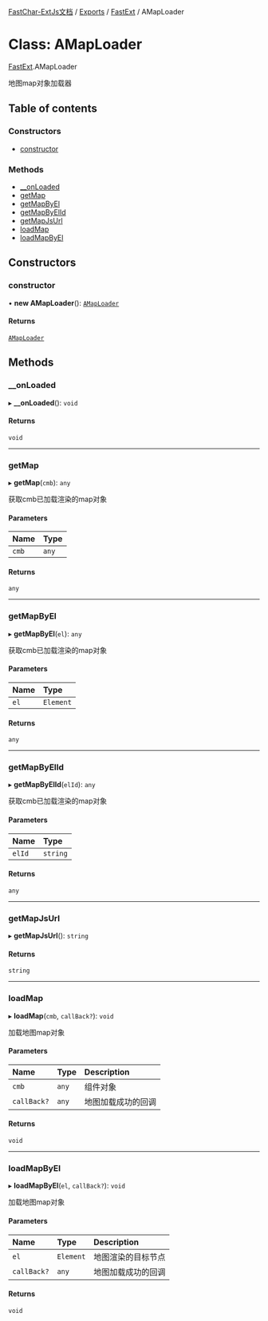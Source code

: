 [FastChar-ExtJs文档](../README.md) / [Exports](../modules.md) / [FastExt](../modules/FastExt.md) / AMapLoader

# Class: AMapLoader

[FastExt](../modules/FastExt.md).AMapLoader

地图map对象加载器

## Table of contents

### Constructors

- [constructor](FastExt.AMapLoader.md#constructor)

### Methods

- [\_\_onLoaded](FastExt.AMapLoader.md#__onloaded)
- [getMap](FastExt.AMapLoader.md#getmap)
- [getMapByEl](FastExt.AMapLoader.md#getmapbyel)
- [getMapByElId](FastExt.AMapLoader.md#getmapbyelid)
- [getMapJsUrl](FastExt.AMapLoader.md#getmapjsurl)
- [loadMap](FastExt.AMapLoader.md#loadmap)
- [loadMapByEl](FastExt.AMapLoader.md#loadmapbyel)

## Constructors

### constructor

• **new AMapLoader**(): [`AMapLoader`](FastExt.AMapLoader.md)

#### Returns

[`AMapLoader`](FastExt.AMapLoader.md)

## Methods

### \_\_onLoaded

▸ **__onLoaded**(): `void`

#### Returns

`void`

___

### getMap

▸ **getMap**(`cmb`): `any`

获取cmb已加载渲染的map对象

#### Parameters

| Name | Type |
| :------ | :------ |
| `cmb` | `any` |

#### Returns

`any`

___

### getMapByEl

▸ **getMapByEl**(`el`): `any`

获取cmb已加载渲染的map对象

#### Parameters

| Name | Type |
| :------ | :------ |
| `el` | `Element` |

#### Returns

`any`

___

### getMapByElId

▸ **getMapByElId**(`elId`): `any`

获取cmb已加载渲染的map对象

#### Parameters

| Name | Type |
| :------ | :------ |
| `elId` | `string` |

#### Returns

`any`

___

### getMapJsUrl

▸ **getMapJsUrl**(): `string`

#### Returns

`string`

___

### loadMap

▸ **loadMap**(`cmb`, `callBack?`): `void`

加载地图map对象

#### Parameters

| Name | Type | Description |
| :------ | :------ | :------ |
| `cmb` | `any` | 组件对象 |
| `callBack?` | `any` | 地图加载成功的回调 |

#### Returns

`void`

___

### loadMapByEl

▸ **loadMapByEl**(`el`, `callBack?`): `void`

加载地图map对象

#### Parameters

| Name | Type | Description |
| :------ | :------ | :------ |
| `el` | `Element` | 地图渲染的目标节点 |
| `callBack?` | `any` | 地图加载成功的回调 |

#### Returns

`void`
